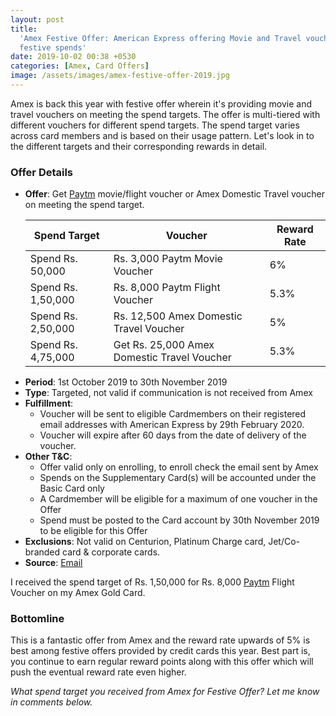 ```yaml
---
layout: post
title:
  'Amex Festive Offer: American Express offering Movie and Travel vouchers on
  festive spends'
date: 2019-10-02 00:38 +0530
categories: [Amex, Card Offers]
image: /assets/images/amex-festive-offer-2019.jpg
---
```


Amex is back this year with festive offer wherein it's providing movie and travel vouchers on meeting the spend targets. The offer is multi-tiered with different vouchers for different spend targets. The spend target varies across card members and is based on their usage pattern. Let's look in to the different targets and their corresponding rewards in detail.

### Offer Details

- **Offer**: Get [Paytm](https://l.cardinfo.in/paytm) movie/flight voucher or Amex Domestic Travel voucher on meeting the spend target.
  <table class="table" style="display: block;overflow-x: auto;">
    <thead class="thead-dark">
      <tr>
        <th scope="col"> Spend Target</th>
      	<th scope="col"> Voucher</th>
        <th scope="col"> Reward Rate</th>
      </tr>
    </thead>
    <tbody>
      <tr>
        <td> Spend Rs. 50,000 </td>
      	<td> Rs. 3,000 Paytm Movie Voucher </td>
        <td> 6% </td>
      </tr>
      <tr>
        <td> Spend Rs. 1,50,000 </td>
      	<td> Rs. 8,000 Paytm Flight Voucher </td>
        <td> 5.3% </td>
      </tr>
      <tr>
        <td> Spend Rs. 2,50,000 </td>
      	<td> Rs. 12,500 Amex Domestic Travel Voucher </td>
        <td> 5% </td>
      </tr>
      <tr>
        <td> Spend Rs. 4,75,000 </td>
      	<td> Get Rs. 25,000 Amex Domestic Travel Voucher </td>
        <td> 5.3% </td>
      </tr>
    </tbody>
  </table>
- **Period**: 1st October 2019 to 30th November 2019
- **Type**: Targeted, not valid if communication is not received from Amex
- **Fulfillment**:
  - Voucher will be sent to eligible Cardmembers on their registered email addresses with American Express by 29th February 2020.
  - Voucher will expire after 60 days from the date of delivery of the voucher.
- **Other T&C**:
  - Offer valid only on enrolling, to enroll check the email sent by Amex
  - Spends on the Supplementary Card(s) will be accounted under the Basic Card only
  - A Cardmember will be eligible for a maximum of one voucher in the Offer
  - Spend must be posted to the Card account by 30th November 2019 to be eligible for this Offer
- **Exclusions**: Not valid on Centurion, Platinum Charge card, Jet/Co-branded card & corporate cards.
- **Source**: [Email](https://ebm.email.americanexpress.com/c/tag/hBdkZLaAQB6DpB9zvskNwLcPh7Q/doc.html)

I received the spend target of Rs. 1,50,000 for Rs. 8,000 [Paytm](https://l.cardinfo.in/paytm) Flight Voucher on my Amex Gold Card.

### Bottomline

This is a fantastic offer from Amex and the reward rate upwards of 5% is best among festive offers provided by credit cards this year. Best part is, you continue to earn regular reward points along with this offer which will push the eventual reward rate even higher.

_What spend target you received from Amex for Festive Offer? Let me know in comments below._
